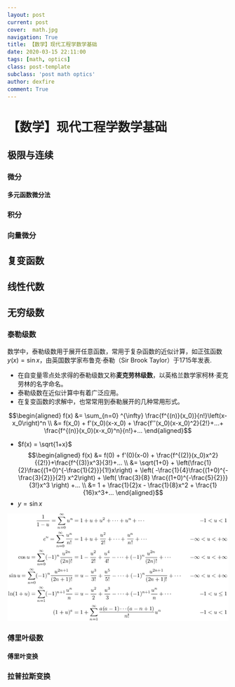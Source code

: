 ```yaml
---
layout: post
current: post
cover:  math.jpg
navigation: True
title: 【数学】现代工程学数学基础
date: 2020-03-15 22:11:00
tags: [math, optics]
class: post-template
subclass: 'post math optics'
author: dexfire
comment: True
---
```


# 【数学】现代工程学数学基础

## 极限与连续

### 微分

#### 多元函数微分法

### 积分

### 向量微分


## 复变函数

## 线性代数

## 无穷级数

### 泰勒级数
数学中，泰勒级数用于展开任意函数，常用于复杂函数的近似计算，如正弦函数 $y(x) = \sin x$，由英国数学家布鲁克·泰勒（Sir Brook Taylor）于1715年发表.
- 在自变量零点处求得的泰勒级数又称**麦克劳林级数**，以英格兰数学家柯林·麦克劳林的名字命名。
- 泰勒级数在近似计算中有着广泛应用。
- 在复变函数的求解中，也常常用到泰勒展开的几种常用形式。

$$\begin{aligned}
    f(x) &= \sum_{n=0} ^{\infty} \frac{f^{(n)}(x_0)}{n!}\left(x-x_0\right)^n \\
    &= f(x_0) + f'(x_0)(x-x_0) + \frac{f''(x_0)(x-x_0)^2}{2!}+...+ \frac{f^{(n)}(x_0)(x-x_0)^n}{n!}+...
\end{aligned}$$

- $f(x) = \sqrt{1+x}$
$$\begin{aligned}
    f(x) &= f(0) + f'(0)(x-0) + \frac{f^{(2)}(x_0)x^2}{{2!}}+\frac{f^{(3)}x^3}{3!}+... \\
    &= \sqrt{1+0} + \left(\frac{1}{2}\frac{(1+0)^{-\frac{1}{2}}}{1!}x\right) + \left( -\frac{1}{4}\frac{(1+0)^{-\frac{3}{2}}}{2!} x^2\right) + \left( \frac{3}{8} \frac{(1+0)^{-\frac{5}{2}}}{3!}x^3 \right) +... \\
    &= 1 + \frac{1}{2}x - \frac{1}{8}x^2 + \frac{1}{16}x^3+...
\end{aligned}$$
- $y = \sin x$

![taylor-series](/assets/images/taylor-series18.png)

### 傅里叶级数

#### 傅里叶变换

### 拉普拉斯变换